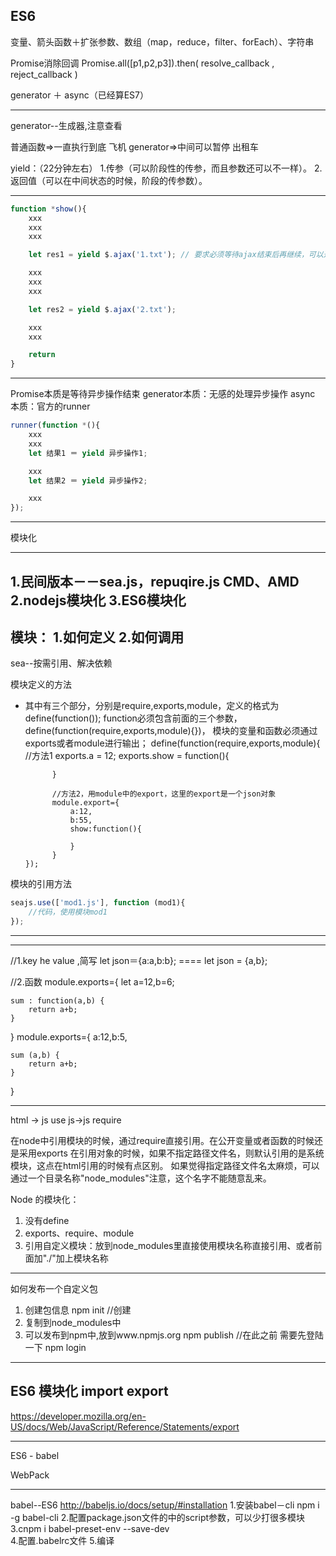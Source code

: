 ## ES6

变量、箭头函数＋扩张参数、数组（map，reduce，filter、forEach）、字符串

Promise消除回调
Promise.all([p1,p2,p3]).then( resolve_callback , reject_callback )

generator ＋ async（已经算ES7）


---

generator--生成器,注意查看

普通函数=>一直执行到底    飞机
generator=>中间可以暂停   出租车

yield：（22分钟左右）
1.传参（可以阶段性的传参，而且参数还可以不一样）。
2.返回值（可以在中间状态的时候，阶段的传参数）。


---
```Javascript
function *show(){
    xxx
    xxx
    xxx

    let res1 = yield $.ajax('1.txt'); // 要求必须等待ajax结束后再继续，可以通过yield来进行

    xxx
    xxx
    xxx

    let res2 = yield $.ajax('2.txt');

    xxx
    xxx

    return
}
```


---
Promise本质是等待异步操作结束
generator本质：无感的处理异步操作
async 本质：官方的runner

```Javascript
runner(function *(){
    xxx
    xxx
    let 结果1 ＝ yield 异步操作1;

    xxx
    let 结果2 ＝ yield 异步操作2;

    xxx
});
```

---

模块化

---
1.民间版本－－sea.js，repuqire.js
    CMD、AMD
2.nodejs模块化
3.ES6模块化
---
模块：
1.如何定义
2.如何调用
---
sea--按需引用、解决依赖

模块定义的方法
* 其中有三个部分，分别是require,exports,module，定义的格式为define(function());
  function必须包含前面的三个参数，define(function(require,exports,module){})，
      模块的变量和函数必须通过exports或者module进行输出；
      define(function(require,exports,module){
            //方法1
            exports.a = 12;
            exports.show = function(){

            }

            //方法2，用module中的export，这里的export是一个json对象
            module.export={
                a:12,
                b:55,
                show:function(){

                }
            }
      });

模块的引用方法      
```Javascript
seajs.use(['mod1.js'], function (mod1){
    //代码，使用模块mod1
});
```

---


---
//1.key he value ,简写
let json＝{a:a,b:b}; ==== let json = {a,b};

//2.函数
module.exports={
    let a=12,b=6;

    sum : function(a,b) {
        return a+b;
    }

}
module.exports={
    a:12,b:5,

    sum (a,b) {
        return a+b;
    }

}

---

html -> js  use
js->js      require

在node中引用模块的时候，通过require直接引用。在公开变量或者函数的时候还是采用exports
在引用对象的时候，如果不指定路径文件名，则默认引用的是系统模块，这点在html引用的时候有点区别。
如果觉得指定路径文件名太麻烦，可以通过一个目录名称"node_modules"注意，这个名字不能随意乱来。

Node 的模块化：
1. 没有define
2. exports、require、module
3. 引用自定义模块：放到node_modules里直接使用模块名称直接引用、或者前面加"./"加上模块名称

---
如何发布一个自定义包
1. 创建包信息
   npm init //创建
2. 复制到node_modules中
3. 可以发布到npm中,放到www.npmjs.org
   npm publish //在此之前 需要先登陆一下 npm login

---
ES6 模块化
import
export
---
https://developer.mozilla.org/en-US/docs/Web/JavaScript/Reference/Statements/export

---

ES6 - babel

WebPack


---

babel--ES6    http://babeljs.io/docs/setup/#installation
1.安装babel－cli
  npm i -g babel-cli
2.配置package.json文件的中的script参数，可以少打很多模块
3.cnpm i babel-preset-env --save-dev  
4.配置.babelrc文件
5.编译

